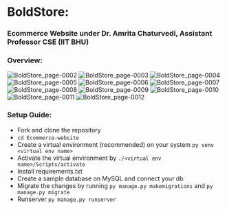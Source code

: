 # BoldStore:

### Ecommerce Website under Dr. Amrita Chaturvedi, Assistant Professor CSE (IIT BHU)

### Overview:

![BoldStore_page-0002](https://user-images.githubusercontent.com/95632583/202850250-8664b716-6ba9-4ca2-a85d-c2cbf08e1da5.jpg)
![BoldStore_page-0003](https://user-images.githubusercontent.com/95632583/202850254-fd1f07b9-39d4-4e56-829c-7b51ea667c65.jpg)
![BoldStore_page-0004](https://user-images.githubusercontent.com/95632583/202850260-e32966d3-367d-4832-92a3-b3348c8f04ec.jpg)
![BoldStore_page-0005](https://user-images.githubusercontent.com/95632583/202850263-caf23fcd-cbf7-47a7-a95a-933355dfcf1d.jpg)
![BoldStore_page-0006](https://user-images.githubusercontent.com/95632583/202850267-1cb61fbf-8d2c-4ca5-b7e1-42641dff91f2.jpg)
![BoldStore_page-0007](https://user-images.githubusercontent.com/95632583/202850272-8e1777ed-a86f-4d7c-ad87-96c1581b2d30.jpg)
![BoldStore_page-0008](https://user-images.githubusercontent.com/95632583/202850273-e6a7d3a4-3fa6-4b3e-ae2b-a58639ff8690.jpg)
![BoldStore_page-0009](https://user-images.githubusercontent.com/95632583/202850275-7cec8c4c-e774-4718-9498-2eb6d2583beb.jpg)
![BoldStore_page-0010](https://user-images.githubusercontent.com/95632583/202850277-0f33d346-2a4a-4d56-89cf-7895c6328a4c.jpg)
![BoldStore_page-0011](https://user-images.githubusercontent.com/95632583/202850279-67e8f2dd-c4e5-4f51-8a36-ca21f578f611.jpg)
![BoldStore_page-0012](https://user-images.githubusercontent.com/95632583/202850284-698d86df-3353-48f8-aab7-df710a60db63.jpg)

### Setup Guide:
- Fork and clone the repository
- `cd Ecommerce-website`
- Create a virtual environment (recommended) on your system `py venv <virtual env name>`
- Activate the virtual environment by `./<virtual env name>/Scripts/activate`
- Install requirements.txt
- Create a sample database on MySQL and connect your db
- Migrate the changes by running `py manage.py makemigrations` and `py manage.py migrate`
- Runserver `py manage.py runserver`
